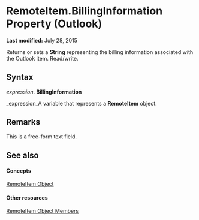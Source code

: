 
# RemoteItem.BillingInformation Property (Outlook)

 **Last modified:** July 28, 2015

Returns or sets a  **String** representing the billing information associated with the Outlook item. Read/write.

## Syntax

 _expression_. **BillingInformation**

 _expression_A variable that represents a  **RemoteItem** object.


## Remarks

This is a free-form text field.


## See also


#### Concepts


 [RemoteItem Object](6302aaff-cdcf-4d86-60f1-4bed15540d9f.md)
#### Other resources


 [RemoteItem Object Members](15c0872e-88cc-9b9b-c31e-c15d6971e6e0.md)

